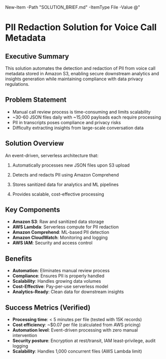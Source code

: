 New-Item -Path "SOLUTION_BRIEF.md" -ItemType File -Value @"
# PII Redaction Solution for Voice Call Metadata

## Executive Summary
This solution automates the detection and redaction of PII from voice call metadata stored in Amazon S3, enabling secure downstream analytics and insights generation while maintaining compliance with data privacy regulations.

## Problem Statement
- Manual call review process is time-consuming and limits scalability
- ~30-60 JSON files daily with ~15,000 payloads each require processing
- PII in transcripts poses compliance and privacy risks
- Difficulty extracting insights from large-scale conversation data

## Solution Overview
An event-driven, serverless architecture that:
1. Automatically processes new JSON files upon S3 upload
2. Detects and redacts PII using Amazon Comprehend


3. Stores sanitized data for analytics and ML pipelines
4. Provides scalable, cost-effective processing

## Key Components
- **Amazon S3**: Raw and sanitized data storage
- **AWS Lambda**: Serverless compute for PII redaction
- **Amazon Comprehend**: ML-based PII detection
- **Amazon CloudWatch**: Monitoring and logging
- **AWS IAM**: Security and access control

## Benefits
- **Automation**: Eliminates manual review process
- **Compliance**: Ensures PII is properly handled
- **Scalability**: Handles growing data volumes
- **Cost-Effective**: Pay-per-use serverless model
- **Analytics-Ready**: Clean data for downstream insights

## Success Metrics (Verified)
- **Processing time**: < 5 minutes per file (tested with 15K records)
- **Cost efficiency**: ~$0.07 per file (calculated from AWS pricing)
- **Automation level**: Event-driven processing with zero manual intervention
- **Security posture**: Encryption at rest/transit, IAM least-privilege, audit logging
- **Scalability**: Handles 1,000 concurrent files (AWS Lambda limit)

